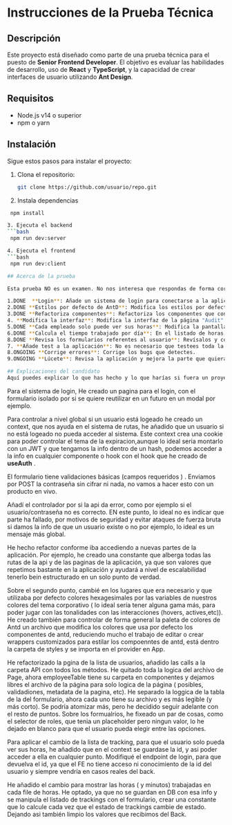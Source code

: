# Instrucciones de la Prueba Técnica

## Descripción

Este proyecto está diseñado como parte de una prueba técnica para el puesto de **Senior Frontend Developer**. El objetivo es evaluar las habilidades de desarrollo, uso de **React** y **TypeScript**, y la capacidad de crear interfaces de usuario utilizando **Ant Design**.

## Requisitos

- Node.js v14 o superior
- npm o yarn

## Instalación

Sigue estos pasos para instalar el proyecto:

1. Clona el repositorio:

   ```bash
   git clone https://github.com/usuario/repo.git

   ```

2. Instala dependencias

````bash
 npm install

3. Ejecuta el backend
```bash
 npm run dev:server

4. Ejecuta el frontend
```bash
 npm run dev:client

## Acerca de la prueba

Esta prueba NO es un examen. No nos interesa que respondas de forma correcta a todas las preguntas. Los ejercicios planteados son meras excusas para comprobar tu forma de programar y "conocer" un poco tu código. Si hay alguna parte que hayas tenido tiempo de terminar, explícala al final de este README y cuéntanos cómo lo harías si tuvieras tiempos y otros recursos.

1.DONE  **Login**: Añade un sistema de login para conectarse a la aplicación. Existe un endpoint (/api/login) que recibe un usuario y contraseña y devuelve un "Login successful" si el usuario es correcto. Puedes ver la lista de usuarios y contraseñas en el archivo server/server.js. El backend no tiene un sistema de tokens ni nada parecido para validar el login. No es necesario implementarlo.
2.DONE **Estilos por defecto de AntD**: Modifica los estilos por defecto de AntD para que se adapten a los colores definidos en las variables.
3.DONE **Refactoriza componentes**: Refactoriza los componentes que consideres oportunos.
4. **Modifica la interfaz**: Modifica la interfaz de la página "Audit" para hacerla más visual, intuitiva y moderna.
5.DONE **Cada empleado solo puede ver sus horas**: Modifica la pantalla TrackingPage de modo que cada empleado solo pueda ver sus propias horas (a partir del usuario logeado).
6.DONE **Calcula el tiempo trabajado por día**: En el listado de horas calcula el tiempo trabajado por día a partir de la fecha y hora de entrada y la fecha y hora de salida.
8.DONE **Revisa los formularios referentes al usuario**: Revísalos y componetiza lo que consideres.
7. **Añade test a la aplicación**: No es necesario que testees toda la aplicación. Haz los test que consideres más importantes
8.ONGOING **Corrige errores**: Corrige los bugs que detectes.
9.ONGOING **Lúcete**: Revisa la aplicación y mejora la parte que quieras. Busca el apartado donde mejor puedas lucir tus cualidades y adelante. Acuérdate de explicar luego en el README lo que has hecho.

## Explicaciones del candidato
Aquí puedes explicar lo que has hecho y lo que harías si fuera un proyecto real y tuvieras más tiempo.
````

Para el sistema de login, He creado un pagina para el login, con el formulario isolado por si se quiere reutilizar en un futuro en un modal por ejemplo.

Para controlar a nivel global si un usuario está logeado he creado un context, que nos ayuda en el sistema de rutas, he añadido que un usuario si no está logeado no pueda acceder al sistema. Este context crea una cookie para poder controlar el tema de la expiracion,aunque lo ideal seria montarlo con un JWT y que tengamos la info dentro de un hash, podemos acceder a la info en cualquier componente o hook con el hook que he creado de **useAuth** .

El formulario tiene validaciones básicas (campos requeridos ) . Enviamos por POST la contraseña sin cifrar ni nada, no vamos a hacer esto con un producto en vivo.

Añadí el controlador por si la api da error, como por ejemplo si el usuario/contraseña no es correcto. EN este punto, lo ideal no es indicar que parte ha fallado, por motivos de seguridad y evitar ataques de fuerza bruta si damos la info de que un usuario existe o no por ejemplo, lo ideal es un mensaje más global.

He hecho refactor conforme iba accediendo a nuevas partes de la aplicación. Por ejemplo, he creado una constante que alberga todas las rutas de la api y de las paginas de la aplicación, ya que son valores que repetimos bastante en la aplicación y ayudará a nivel de escalabilidad tenerlo bein estructurado en un solo punto de verdad.

Sobre el segundo punto, cambié en los lugares que era necesario y que utilizaba por defecto colores hexagesimales por las variables de nuestros colores del tema corporativo ( lo ideal sería tener alguna gama más, para poder jugar con las tonalidades con las interacciones (hovers, actives,etc)). He creado también para controlar de forma general la paleta de colores de Antd un archivo que modifica los colores que usa por defecto los componentes de antd, reduciendo mucho el trabajo de editar o crear wrappers customizados para estilar los compoenntes de antd, está dentro la carpeta de styles y se importa en el provider en App.

He refactorizado la pgina de la lista de usuarios, añadido las calls a la carpeta API con todos los métodos. He quitado toda la logica del archivo de Page, ahora employeeTable tiene su carpeta en componentes y dejamos libres el archivo de la página para solo logica de la página ( posibles, validadiones, metadata de la pagina, etc). He separado la loggica de la tabla de la del formulario, ahora cada uno tiene su archivo y es más legible (y más corto). Se podría atomizar más, pero he decidido seguir adelante con el resto de puntos. Sobre los formualrios, he fixeado un par de cosas, como el selector de roles, que tenia un placeholder pero ningun valor, lo he dejado en blanco para que el usuario pueda elegir entre las opciones.

Para aplicar el cambio de la lista de tracking, para que el usuario solo pueda ver sus horas, he añadido que en el context se guardase la id, y asi poder acceder a ella en cualquier punto. Modifiqué el endpoint de login, para que devuelva el id, ya que el FE no tiene acceso ni conocimiento de la id del usuario y siempre vendría en casos reales del back.

He añadido el cambio para mostrar las horas ( y minutos) trabajadas en cada file de horas. He optado, ya que no se guardan en DB con esa info y se manipula el listado de trackings con el formulario, crear una constante que lo calcule cada vez que el estado de trackings cambie de estado. Dejando asi también limpio los valores que recibimos del Back.
